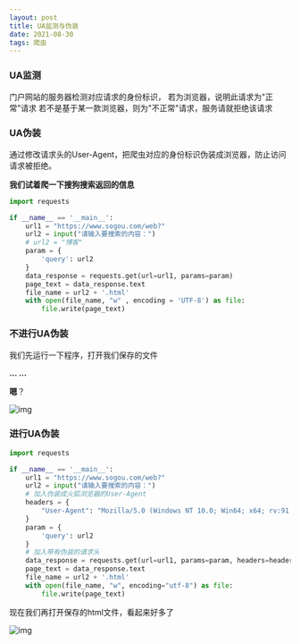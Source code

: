 ```yaml
---
layout: post
title: UA监测与伪装
date: 2021-08-30
tags: 爬虫
---
```


### UA监测

门户网站的服务器检测对应请求的身份标识，
若为浏览器，说明此请求为"正常"请求
若不是基于某一款浏览器，则为"不正常"请求，服务请就拒绝该请求

### UA伪装

通过修改请求头的User-Agent，把爬虫对应的身份标识伪装成浏览器，防止访问请求被拒绝。

**我们试着爬一下搜狗搜索返回的信息**

```python
import requests

if __name__ == '__main__':
    url1 = "https://www.sogou.com/web?"
    url2 = input("请输入要搜索的内容：")
    # url2 = "博客"
    param = {
        'query': url2
    }
    data_response = requests.get(url=url1, params=param)
    page_text = data_response.text
    file_name = url2 + '.html'
    with open(file_name, "w" , encoding = 'UTF-8') as file:
        file.write(page_text)
```

### 不进行UA伪装

我们先运行一下程序，打开我们保存的文件

**... ...**

**嗯**？

![img](https://sirmegamu.github.io/images/posts/2021-08-30/01.png)

### 进行UA伪装

```python
import requests

if __name__ == '__main__':
    url1 = "https://www.sogou.com/web?"
    url2 = input("请输入要搜索的内容：")
    # 加入伪装成火狐浏览器的User-Agent
    headers = {
        "User-Agent": "Mozilla/5.0 (Windows NT 10.0; Win64; x64; rv:91.0) Gecko/20100101 Firefox/91.0"
    }
    param = {
        'query': url2
    }
    # 加入带有伪装的请求头
    data_response = requests.get(url=url1, params=param, headers=headers)
    page_text = data_response.text
    file_name = url2 + '.html'
    with open(file_name, "w", encoding="utf-8") as file:
        file.write(page_text)
```

现在我们再打开保存的html文件，看起来好多了

![img](https://sirmegamu.github.io/images/posts/2021-08-30/02.png)
